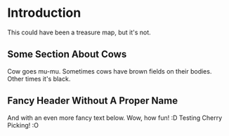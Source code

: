 # Introduction
This could have been a treasure map, but it's not.

## Some Section About Cows
Cow goes mu-mu.
Sometimes cows have brown fields on their bodies. Other times it's black.

## Fancy Header Without A Proper Name
And with an even more fancy text below.
Wow, how fun! :D
Testing Cherry Picking! :O
